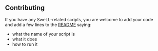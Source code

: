 ## Contributing
If you have any SweLL-related scripts, you are welcome to add your code and add a few lines to the [README](README.md) saying:

- what the name of your script is
- what it does
- how to run it
